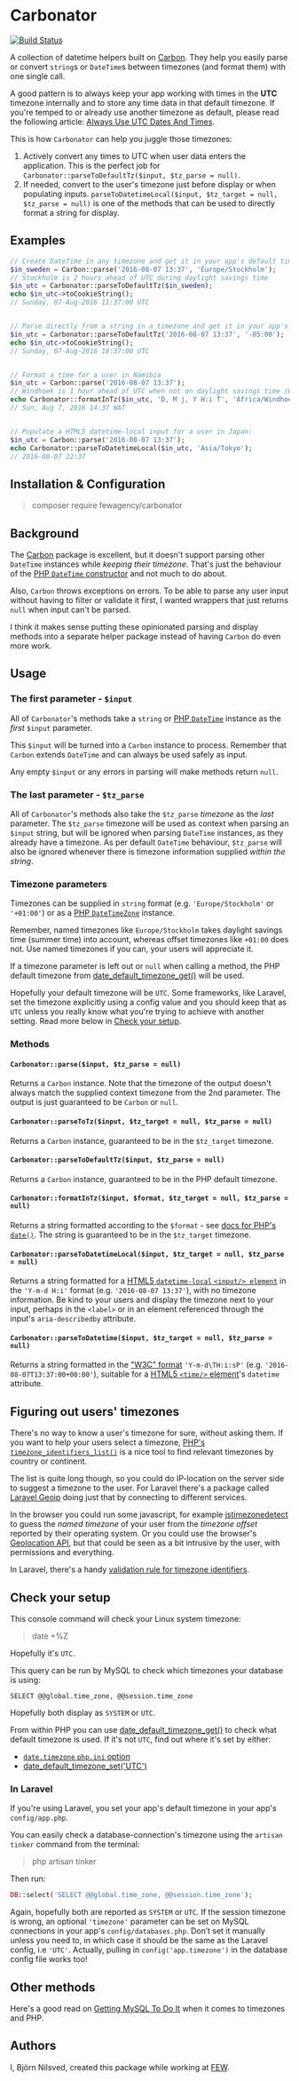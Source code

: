 # Carbonator

[![Build Status](https://travis-ci.org/bjuppa/carbonator.svg?branch=master)](https://travis-ci.org/bjuppa/carbonator)

A collection of datetime helpers built on [Carbon](http://carbon.nesbot.com).
They help you easily parse or convert `string`s or `DateTime`s between timezones (and format them) with one single call.

A good pattern is to always keep your app working with times in the **UTC** timezone internally
and to store any time data in that default timezone.
If you're temped to or already use another timezone as default, please read the following article:
[Always Use UTC Dates And Times](https://medium.com/@kylekatarnls/always-use-utc-dates-and-times-8a8200ca3164).

This is how `Carbonator` can help you juggle those timezones:

1. Actively convert any times to UTC when user data enters the application.
   This is the perfect job for `Carbonator::parseToDefaultTz($input, $tz_parse = null)`.
2. If needed, convert to the user's timezone just before display or when populating inputs.
   `parseToDatetimeLocal($input, $tz_target = null, $tz_parse = null)`
   is one of the methods that can be used to directly format a string for display.

## Examples

```php
// Create DateTime in any timezone and get it in your app's default timezone:
$in_sweden = Carbon::parse('2016-08-07 13:37', 'Europe/Stockholm');
// Stockholm is 2 hours ahead of UTC during daylight savings time
$in_utc = Carbonator::parseToDefaultTz($in_sweden);
echo $in_utc->toCookieString();
// Sunday, 07-Aug-2016 11:37:00 UTC


// Parse directly from a string in a timezone and get it in your app's default timezone:
$in_utc = Carbonator::parseToDefaultTz('2016-08-07 13:37', '-05:00');
echo $in_utc->toCookieString();
// Sunday, 07-Aug-2016 18:37:00 UTC


// Format a time for a user in Namibia
$in_utc = Carbon::parse('2016-08-07 13:37');
// Windhoek is 1 hour ahead of UTC when not on daylight savings time (WAT: West Africa Time)
echo Carbonator::formatInTz($in_utc, 'D, M j, Y H:i T', 'Africa/Windhoek');
// Sun, Aug 7, 2016 14:37 WAT


// Populate a HTML5 datetime-local input for a user in Japan:
$in_utc = Carbon::parse('2016-08-07 13:37');
echo Carbonator::parseToDatetimeLocal($in_utc, 'Asia/Tokyo');
// 2016-08-07 22:37
```

## Installation & Configuration

> composer require fewagency/carbonator

## Background

The [Carbon](http://carbon.nesbot.com) package is excellent,
but it doesn't support parsing other `DateTime` instances while _keeping their timezone_.
That's just the behaviour of the [PHP `DateTime` constructor](http://php.net/manual/en/datetime.construct.php)
and not much to do about.

Also, `Carbon` throws exceptions on errors.
To be able to parse any user input without having to filter or validate it first,
I wanted wrappers that just returns `null` when input can't be parsed.

I think it makes sense putting these opinionated parsing and display methods into a separate
helper package instead of having `Carbon` do even more work.

## Usage

### The first parameter - `$input`

All of `Carbonator`'s methods take a `string` or
[PHP `DateTime`](http://php.net/manual/en/class.datetime.php)
instance as the _first_ `$input` parameter.

This `$input` will be turned into a `Carbon` instance to process.
Remember that `Carbon` extends `DateTime` and can always be used safely as input.

Any empty `$input` or any errors in parsing will make methods return `null`.

### The last parameter - `$tz_parse`

All of `Carbonator`'s methods also take the `$tz_parse` _timezone_ as the _last_ parameter.
The `$tz_parse` timezone will be used as context when parsing an `$input` string,
but will be ignored when parsing `DateTime` instances, as they already have a timezone.
As per default `DateTime` behaviour, `$tz_parse` will also be ignored whenever there is timezone
information supplied _within the string_.

### Timezone parameters

Timezones can be supplied in `string` format (e.g. `'Europe/Stockholm'` or `'+01:00'`) or as a
[PHP `DateTimeZone`](http://php.net/manual/en/class.datetimezone.php) instance.

Remember, named timezones like `Europe/Stockholm` takes daylight savings time (summer time)
into account, whereas offset timezones like `+01:00` does not.
Use named timezones if you can, your users will appreciate it.

If a timezone parameter is left out or `null` when calling a method,
the PHP default timezone from
[date_default_timezone_get()](http://php.net/manual/en/function.date-default-timezone-get.php)
will be used.

Hopefully your default timezone will be `UTC`.
Some frameworks, like Laravel, set the timezone explicitly using a config value
and you should keep that as `UTC` unless you really know what you're trying to achieve with
another setting.
Read more below in [Check your setup](#checkyoursetup).

### Methods

#### `Carbonator::parse($input, $tz_parse = null)`

Returns a `Carbon` instance.
Note that the timezone of the output doesn't always match the supplied context timezone
from the 2nd parameter. The output is just guaranteed to be `Carbon` or `null`.

#### `Carbonator::parseToTz($input, $tz_target = null, $tz_parse = null)`

Returns a `Carbon` instance, guaranteed to be in the `$tz_target` timezone.

#### `Carbonator::parseToDefaultTz($input, $tz_parse = null)`

Returns a `Carbon` instance, guaranteed to be in the PHP default timezone.

#### `Carbonator::formatInTz($input, $format, $tz_target = null, $tz_parse = null)`

Returns a string formatted according to the `$format` - see [docs for PHP's `date()`](http://php.net/manual/en/function.date.php).
The string is guaranteed to be in the `$tz_target` timezone.

#### `Carbonator::parseToDatetimeLocal($input, $tz_target = null, $tz_parse = null)`

Returns a string formatted for a
[HTML5 `datetime-local` `<input/> element`](https://developer.mozilla.org/en-US/docs/Web/HTML/Element/input/datetime-local)
in the `'Y-m-d H:i'` format (e.g. `'2016-08-07 13:37'`), with no timezone information.
Be kind to your users and display the timezone next to your input, perhaps in the `<label>`
or in an element referenced through the input's `aria-describedby` attribute.

#### `Carbonator::parseToDatetime($input, $tz_target = null, $tz_parse = null)`

Returns a string formatted in the
["W3C" format](https://www.php.net/manual/en/class.datetimeinterface.php#datetime.constants.w3c)
`'Y-m-d\TH:i:sP'` (e.g. `'2016-08-07T13:37:00+00:00'`), suitable for a
[HTML5 `<time/>` element](https://developer.mozilla.org/en-US/docs/Web/HTML/Element/time)'s `datetime` attribute.

## Figuring out users' timezones

There's no way to know a user's timezone for sure, without asking them.
If you want to help your users select a timezone,
[PHP's `timezone_identifiers_list()`](http://php.net/manual/en/function.timezone-identifiers-list.php)
is a nice tool to find relevant timezones by country or continent.

The list is quite long though, so you could do IP-location on the server side to suggest a timezone to the user.
For Laravel there's a package called [Laravel Geoip](http://lyften.com/projects/laravel-geoip/) doing just that
by connecting to different services.

In the browser you could run some javascript, for example
[jstimezonedetect](https://www.npmjs.com/package/jstimezonedetect)
to guess the _named timezone_ of your user from the _timezone offset_ reported by their operating system.
Or you could use the browser's [Geolocation API](https://developer.mozilla.org/en-US/docs/Web/API/Geolocation_API),
but that could be seen as a bit intrusive by the user, with permissions and everything.

In Laravel, there's a handy [validation rule for timezone identifiers](https://laravel.com/docs/validation#rule-timezone).

## Check your setup

This console command will check your Linux system timezone:

> date +%Z

Hopefully it's `UTC`.

This query can be run by MySQL to check which timezones your database is using:

```mysql
SELECT @@global.time_zone, @@session.time_zone
```

Hopefully both display as `SYSTEM` or `UTC`.

From within PHP you can use
[date_default_timezone_get()](http://php.net/manual/en/function.date-default-timezone-get.php)
to check what default timezone is used.
If it's not `UTC`, find out where it's set by either:

- [`date.timezone` `php.ini` option](http://php.net/manual/en/datetime.configuration.php#ini.date.timezone)
- [date_default_timezone_set('UTC')](http://php.net/manual/en/function.date-default-timezone-set.php)

### In Laravel

If you're using Laravel, you set your app's default timezone in your app's `config/app.php`.

You can easily check a database-connection's timezone using the `artisan tinker` command from the terminal:

> php artisan tinker

Then run:

```php
DB::select('SELECT @@global.time_zone, @@session.time_zone');
```

Again, hopefully both are reported as `SYSTEM` or `UTC`.
If the session timezone is wrong, an optional `'timezone'` parameter can be set on MySQL connections
in your app's `config/databases.php`.
Don’t set it manually unless you need to, in which case it should be the same as the
Laravel config, i.e `'UTC'`.
Actually, pulling in `config('app.timezone')` in the database config file works too!

## Other methods

Here's a good read on [Getting MySQL To Do It](https://www.mettle.io/blog/post/mysql-php-timezone/) when it comes to timezones and PHP.

## Authors

I, Björn Nilsved, created this package while working at [FEW](http://fewagency.se).
